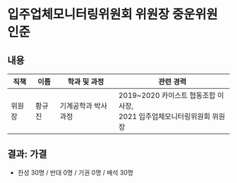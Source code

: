 입주업체모니터링위원회 위원장 중운위원 인준
===

## 내용

| 직책 | 이름 | 학과 및 과정 | 관련 경력 | 
|---|---|---|---|
| 위원장 | 황규진 |기계공학과 박사과정 | 2019~2020 카이스트 협동조합 이사장,<br>2021 입주업체모니터링위원회 위원장| 

## 결과: 가결
- 찬성 30명 / 반대 0명 / 기권 0명 / 배석 30명